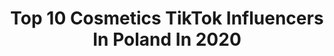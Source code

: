 ---
title: Top 10 Cosmetics TikTok Influencers In Poland In 2020
description: >-
  Find top cosmetics TikTok influencers in Poland in 2020. Most popular hashtags: #cosmetics #kosmetyki #skincare #tutorial.
platform: TikTok
profiles:
  - username: "davvmon_"
    fullname: >-
      davvmon
    location: "Poland"
    followers: 44812
    engagement: 1149
    commentsToLikes: 0.022507
    id: ck9626k2tpfkx0j78gcvznze6
    verified: false
    hashtags: "#makeuptuto, #makeuproom, #mymakeup, #fireworks"
  - username: "justnataliaa_"
    fullname: >-
      justnataliaa
    location: "Poland"
    followers: 2262
    engagement: 1182
    commentsToLikes: 0.012625
    id: ck8z1iesl1peu0j78ctnl4coi
    verified: false
    hashtags: "#womensday, #roses, #relax, #travel"
  - username: "szczurka97"
    fullname: >-
      🐭 Szczurka97 🐭
    location: "Poland"
    followers: 216775
    engagement: 2199
    commentsToLikes: 0.031247
    id: ck9bxjlacmm1z0j78pz3v0431
    verified: true
    hashtags: "#dropsik, #sprz, #sinsay, #unicorn"
  - username: "muffinaart"
    fullname: >-
      Ana Wrzesińska
    location: "Poland"
    followers: 191042
    engagement: 2208
    commentsToLikes: 0.021899
    id: ck9bxjr0zmmmx0j78hdlxeboa
    verified: false
    hashtags: "#tortilla, #wegetarianizm, #malowanie, #kolorowew"
  - username: "indiana.liar"
    fullname: >-
      Paula Lupaya
    location: "Poland"
    followers: 42197
    engagement: 1710
    commentsToLikes: 0.044625
    id: cka0wpt9a3wqz0i78ksniqzdr
    verified: false
    hashtags: "#sanah, #musically, #speaker, #kulaar"
  - username: "m_upnastus"
    fullname: >-
      Anastazja Wilk
    location: "Poland"
    followers: 8041
    engagement: 1099
    commentsToLikes: 0.025736
    id: cka6mh8ga76c50i786lu010cy
    verified: false
    hashtags: "#quarantine, #polish, #lips, #falseeyelashes"
  - username: "inchidris"
    fullname: >-
      inchidris
    location: "Poland"
    followers: 8770
    engagement: 1140
    commentsToLikes: 0.029709
    id: cka5zmq49nejf0i785zvlkw47
    verified: false
    hashtags: "#makija, #brush, #brwinamydlo, #woah"
  - username: "blackisdrug0"
    fullname: >-
      Patricia
    location: "Poland"
    followers: 5306
    engagement: 607
    commentsToLikes: 0.043341
    id: ck8savp2m3uzo0j78tvzrx3hf
    verified: false
    hashtags: "#exfoliate, #besties, #entertainment, #tiktoktingz"
  - username: "truebeautydream"
    fullname: >-
      truebeautydream
    location: "Poland"
    followers: 12273
    engagement: 1090
    commentsToLikes: 0.019199
    id: ck97wpcuus43v0j787w2gs5gb
    verified: false
    hashtags: "#blacknails, #memakeup, #metal, #paletka"
  - username: "vakarchuk_brow"
    fullname: >-
      vakarchuk_brow
    location: "Poland"
    followers: 2653
    engagement: 395
    commentsToLikes: 0.008933
    id: cka0zb5znequ10i78hxgykk9a
    verified: false
    hashtags: "#crazygirls, #homeclub, #crazygirl, #party"
---